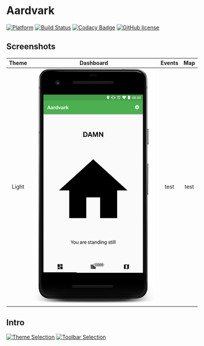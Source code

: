 # Aardvark
[![Platform](https://img.shields.io/badge/platform-Android-green.svg)](https://www.android.com/)
[![Build Status](https://travis-ci.com/Thames1990/aardvark.svg?token=zAVBhxjK5snT31HyuiYp&branch=dev)](https://travis-ci.com/Thames1990/aardvark)
[![Codacy Badge](https://api.codacy.com/project/badge/Grade/b0872d3516ee42338f0d903004e359c5)](https://www.codacy.com?utm_source=github.com&amp;utm_medium=referral&amp;utm_content=Thames1990/aardvark&amp;utm_campaign=Badge_Grade)
[![GitHub license](https://img.shields.io/github/license/mashape/apistatus.svg)](LICENSE)

## Screenshots

Theme | Dashboard | Events | Map
:---: | :---: | :---: | :---:
Light | ![Dashboard Light](art/dashboard/light.png) | test | test

## Intro

[![Theme Selection](https://j.gifs.com/rRN9x4.gif)](https://youtu.be/r3pKBu0TQQY)
[![Toolbar Selection](https://j.gifs.com/gLV2jG.gif)](https://youtu.be/2Byiw5WKmkU)
